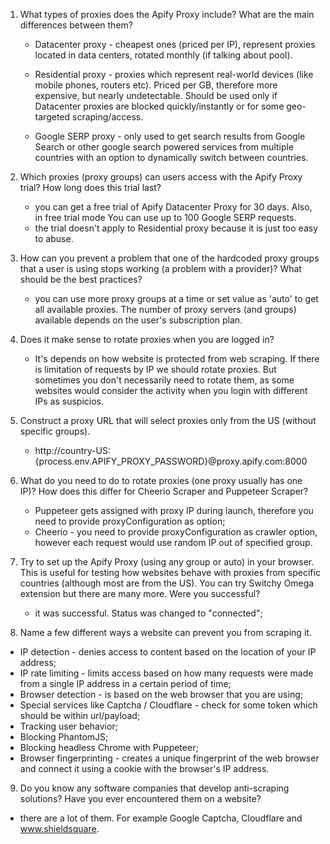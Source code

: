 1. What types of proxies does the Apify Proxy include? What are the main differences between them?

    - Datacenter proxy - cheapest ones (priced per IP), represent proxies located in data centers, rotated monthly (if talking about pool).

    - Residential proxy - proxies which represent real-world devices (like mobile phones, routers etc). Priced per GB, therefore more expensive, but nearly undetectable. Should be used only if Datacenter proxies are blocked quickly/instantly or for some geo-targeted scraping/access.

    - Google SERP proxy - only used to get search results from Google Search or other google search powered services from multiple countries with an option to dynamically switch between countries.

2. Which proxies (proxy groups) can users access with the Apify Proxy trial? How long does this trial last?

    - you can get a free trial of Apify Datacenter Proxy for 30 days. Also, in free trial mode You can use up to 100 Google SERP requests.
    - the trial doesn't apply to Residential proxy because it is just too easy to abuse.


3. How can you prevent a problem that one of the hardcoded proxy groups that a user is using stops working (a problem with a provider)? What should be the best practices?

    - you can use more proxy groups at a time or set value as 'auto' to get all available proxies. The number of proxy servers (and groups) available depends on the user's subscription plan.

4. Does it make sense to rotate proxies when you are logged in?

   - It's depends on how website is protected from web scraping.
    If there is limitation of requests by IP we should rotate proxies.
    But sometimes you don't necessarily need to rotate them, as some websites would consider the activity when you login with different IPs as suspicios.

5. Construct a proxy URL that will select proxies only from the US (without specific groups).

    - http://country-US:{process.env.APIFY_PROXY_PASSWORD}@proxy.apify.com:8000


6. What do you need to do to rotate proxies (one proxy usually has one IP)? How does this differ for Cheerio Scraper and Puppeteer Scraper?

    - Puppeteer gets assigned with proxy IP during launch, therefore you need to provide proxyConfiguration as option;
    - Cheerio -  you need to provide proxyConfiguration as crawler option, however each request would use random IP out of specified group.




7. Try to set up the Apify Proxy (using any group or auto) in your browser. This is useful for testing how websites behave with proxies from specific countries (although most are from the US). You can try Switchy Omega extension but there are many more. Were you successful?

    - it was successful. Status was changed to "connected";


8. Name a few different ways a website can prevent you from scraping it.

- IP detection - denies access to content based on the location of your IP address;
- IP rate limiting - limits access based on how many requests were made from a single IP address in a certain period of time;
- Browser detection - is based on the web browser that you are using;
- Special services like Captcha / Cloudflare - check for some token which should be within url/payload;
- Tracking user behavior;
- Blocking PhantomJS;
- Blocking headless Chrome with Puppeteer;
- Browser fingerprinting -  creates a unique fingerprint of the web browser and connect it using a cookie with the browser's IP address.

9. Do you know any software companies that develop anti-scraping solutions? Have you ever encountered them on a website?

 - there are a lot of them. For example Google Captcha, Cloudflare and www.shieldsquare.